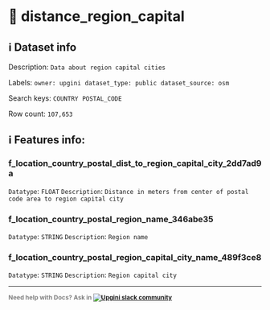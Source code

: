 # 📖 distance_region_capital 
## ℹ️ Dataset info 
Description: `Data about region capital cities` 

Labels: ` owner: upgini ` &nbsp;` dataset_type: public ` &nbsp;` dataset_source: osm ` &nbsp;

Search keys: 
` COUNTRY ` &nbsp;` POSTAL_CODE ` &nbsp;

Row count: `107,653` 

## ℹ️ Features info:

### f_location_country_postal_dist_to_region_capital_city_2dd7ad9a
`Datatype`: `FLOAT`
`Description`: `Distance in meters from center of postal code area to region capital city`

### f_location_country_postal_region_name_346abe35
`Datatype`: `STRING`
`Description`: `Region name`

### f_location_country_postal_region_capital_city_name_489f3ce8
`Datatype`: `STRING`
`Description`: `Region capital city`



---

<span style="color:grey;font-weight:700;font-size:12px">
    Need help with Docs? Ask in
    <a href="https://4mlg.short.gy/join-upgini-community">
        <img alt="Upgini slack community" src="https://img.shields.io/badge/slack-@upgini-orange.svg?logo=slack">
    </a>
</span>